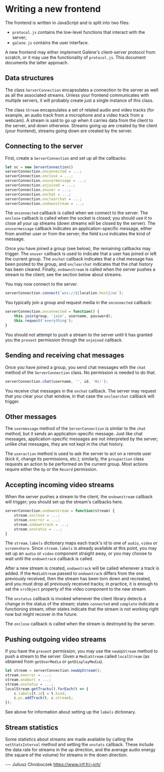 # Writing a new frontend

The frontend is written in JavaScript and is split into two files:

  - `protocol.js` contains the low-level functions that interact with the
    server;
  - `galene.js` contains the user interface.

A new frontend may either implement Galène's client-server protocol from
scratch, or it may use the functionality of `protocol.js`.  This document
documents the latter approach.

## Data structures

The class `ServerConnection` encapsulates a connection to the server as
well as all the associated streams.  Unless your frontend communicates
with multiple servers, it will probably create just a single instance of
this class.

The class `Stream` encapsulates a set of related audio and video tracks
(for example, an audio track from a microphone and a video track from
a webcam).  A stream is said to go *up* when it carries data from the
client to the server, and *down* otherwise.  Streams going up are created
by the client (your frontend), streams going down are created by the server.

## Connecting to the server

First, create a `ServerConnection` and set up all the callbacks:

```javascript
let sc = new ServerConnection()
serverConnection.onconnected = ...;
serverConnection.onclose = ...;
serverConnection.onusermessage = ...;
serverConnection.onjoined = ...;
serverConnection.onuser = ...;
serverConnection.onchat = ...;
serverConnection.onclearchat = ...;
serverConnection.ondownstream = ...;
```

The `onconnected` callback is called when we connect to the server.  The
`onclose` callback is called when the socket is closed; you should use it
to close all your up streams (down streams will be closed by the server).
The `onusermessage` callback indicates an application-specific message,
either from another user or from the server; the field `kind` indicates
the kind of message.

Once you have joined a group (see below), the remaining callbacks may
trigger.  The `onuser` callback is used to indicate that a user has joined
or left the current group.  The `onchat` callback indicates that a chat
message has been posted to the group, and `onclearchat` indicates that the
chat history has been cleared.  Finally, `ondownstream` is called when the
server pushes a stream to the client; see the section below about streams.

You may now connect to the server.

```javascript
serverConnection.connect(`wss://${location.host}/ws`);
```

You typically join a group and request media in the `onconnected` callback:

```javascript
serverConnection.onconnected = function() {
    this.join(group, 'join', username, password); 
    this.request('everything');
}
```

You should not attempt to push a stream to the server until it has granted
you the `present` permission through the `onjoined` callback.

## Sending and receiving chat messages

Once you have joined a group, you send chat messages with the `chat`
method of the `ServerConnection` class.  No permission is needed to do that.

```javascript
serverConnection.chat(username, '', id, 'Hi!');
```

You receive chat messages in the `onchat` callback.  The server may
request that you clear your chat window, in that case the `onclearchat`
callback will trigger.

## Other messages

The `usermessage` method of the `ServerConnection` is similar to the
`chat` method, but it sends an application-specific message.  Just like
chat messages, application-specific messages are not interpreted by the
server; unlike chat messages, they are not kept in the chat history.

The `useraction` method is used to ask the server to act on a remote user
(kick it, change its permissions, etc.); similarly, the `groupaction`
class requests an action to be performed on the current group.  Most
actions require either the `Op` or the `Record` permission.

## Accepting incoming video streams

When the server pushes a stream to the client, the `ondownstream` callback
will trigger; you should set up the stream's callbacks here.
```javascript
serverConnection.ondownstream = function(stream) {
    stream.onclose = ...;
    stream.onerror = ...;
    stream.ondowntrack = ...;
    stream.onstatus = ...;
}
```

The `stream.labels` dictionary maps each track's id to one of `audio`,
`video` or `screenshare`.  Since `stream.labels` is already available at
this point, you may set up an `audio` or `video` component straight away,
or you may choose to wait until the `ondowntrack` callback is called.

After a new stream is created, `ondowntrack` will be called whenever
a track is added.  If the `MediaStream` passed to `ondowntrack` differs
from the one previously received, then the stream has been torn down and
recreated, and you must drop all previously received tracks; in practice,
it is enough to set the `srcObject` property of the video component to the
new stream.

The `onstatus` callback is invoked whenever the client library detects
a change in the status of the stream; states `connected` and `complete`
indicate a functioning stream; other states indicate that the stream is
not working right now but might recover in the future.

The `onclose` callback is called when the stream is destroyed by the
server.

## Pushing outgoing video streams

If you have the `present` permission, you may use the `newUpStream` method
to push a stream to the server.  Given a `MediaStream` called `localStream`
(as obtained from `getUserMedia` or `getDisplayMedia`).

```javascript
let stream = serverConnection.newUpStream();
stream.onerror = ...;
stream.onabort = ...;
stream.onstatus = ...;
localStream.getTracks().forEach(t => {
    c.labels[t.id] = t.kind;
    c.pc.addTrack(t, c.stream);
});
```

See above for information about setting up the `labels` dictionary.

## Stream statistics

Some statistics about streams are made available by calling the
`setStatsInterval` method and setting the `onstats` callback.  These
include the data rate for streams in the up direction, and the average
audio energy (the square of the volume) for streams in the down direction.

--- Juliusz Chroboczek <https://www.irif.fr/~jch/>
